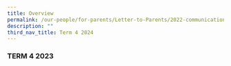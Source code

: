 ```yaml
---
title: Overview
permalink: /our-people/for-parents/Letter-to-Parents/2022-communications/Term-4-2022/overview/
description: ""
third_nav_title: Term 4 2024
---
```

### TERM 4 2023